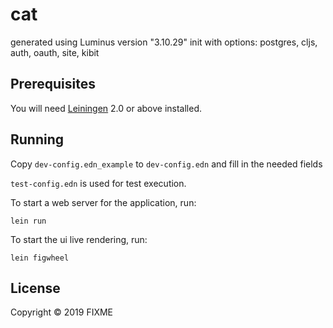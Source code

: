 # cat

generated using Luminus version "3.10.29"
init with options: postgres, cljs, auth, oauth, site, kibit


## Prerequisites

You will need [Leiningen][1] 2.0 or above installed.

[1]: https://github.com/technomancy/leiningen

## Running

Copy `dev-config.edn_example` to `dev-config.edn` and fill in the needed fields

`test-config.edn` is used for test execution.

To start a web server for the application, run:

    lein run

To start the ui live rendering, run:

    lein figwheel

## License

Copyright © 2019 FIXME